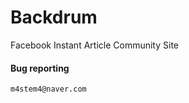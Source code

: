 # Backdrum
Facebook Instant Article Community Site



#### Bug reporting
```text
m4stem4@naver.com
```